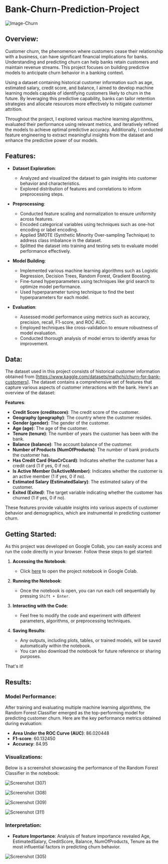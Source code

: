 # Bank-Churn-Prediction-Project
![Image-Churn](https://github.com/Gospel-py/Bank-Churn-Prediction-Project/assets/149397162/9fd8e5d0-1263-42aa-8df2-6b94b1ffb391)

## Overview:
Customer churn, the phenomenon where customers cease their relationship with a business, can have significant financial implications for banks. Understanding and predicting churn can help banks retain customers and maintain revenue streams. This project focuses on building predictive models to anticipate churn behavior in a banking context.

Using a dataset containing historical customer information such as age, estimated salary, credit score, and balance, I aimed to develop machine learning models capable of identifying customers likely to churn in the future. By leveraging this predictive capability, banks can tailor retention strategies and allocate resources more effectively to mitigate customer attrition.

Throughout the project, I explored various machine learning algorithms, evaluated their performance using relevant metrics, and iteratively refined the models to achieve optimal predictive accuracy. Additionally, I conducted feature engineering to extract meaningful insights from the dataset and enhance the predictive power of our models.


## Features:

- **Dataset Exploration**: 
  - Analyzed and visualized the dataset to gain insights into customer behavior and characteristics.
  - Explored distribution of features and correlations to inform preprocessing steps.

- **Preprocessing**:
  - Conducted feature scaling and normalization to ensure uniformity across features.
  - Encoded categorical variables using techniques such as one-hot encoding or label encoding.
  - Applied SMOTE (Synthetic Minority Over-sampling Technique) to address class imbalance in the dataset.
  - Splitted the dataset into training and testing sets to evaluate model performance effectively.

- **Model Building**:
  - Implemented various machine learning algorithms such as Logistic Regression, Decision Trees, Random Forest, Gradient Boosting.
  - Fine-tuned hyperparameters using techniques like grid search to optimize model performance.
  - Used hyperparameter tuning technique to find the best hyperparameters for each model.

- **Evaluation**:
  - Assessed model performance using metrics such as accuracy, precision, recall, F1-score, and ROC AUC.
  - Employed techniques like cross-validation to ensure robustness of model evaluation.
  - Conducted thorough analysis of model errors to identify areas for improvement.
 
## Data:

The dataset used in this project consists of historical customer information obtained from [https://www.kaggle.com/datasets/mathchi/churn-for-bank-customers]. The dataset contains a comprehensive set of features that capture various aspects of customer interactions with the bank. Here's an overview of the dataset:

**Features**:
- **Credit Score (creditscore)**: The credit score of the customer.
- **Geography (geography)**: The country where the customer resides.
- **Gender (gender)**: The gender of the customer.
- **Age (age)**: The age of the customer.
- **Tenure (tenure)**: The number of years the customer has been with the bank.
- **Balance (balance)**: The account balance of the customer.
- **Number of Products (NumOfProducts)**: The number of bank products the customer has.
- **Has Credit Card (HasCrCcard)**: Indicates whether the customer has a credit card (1 if yes, 0 if no).
- **Is Active Member (IsActiveMember)**: Indicates whether the customer is an active member (1 if yes, 0 if no).
- **Estimated Salary (EstimatedSalary)**: The estimated salary of the customer.
- **Exited (Exited)**: The target variable indicating whether the customer has churned (1 if yes, 0 if no).

These features provide valuable insights into various aspects of customer behavior and demographics, which are instrumental in predicting customer churn.


## Getting Started:

As this project was developed on Google Collab, you can easily access and run the code directly in your browser. Follow these steps to get started:

1. **Accessing the Notebook**:
   - Click [here](https://colab.research.google.com/drive/1MFM7t-9BGTflstVqMnih6bWhU8BHbxLn?usp=sharing) to open the project notebook in Google Colab.

2. **Running the Notebook**:
   - Once the notebook is open, you can run each cell sequentially by pressing `Shift + Enter`.

3. **Interacting with the Code**:
   - Feel free to modify the code and experiment with different parameters, algorithms, or preprocessing techniques.

4. **Saving Results**:
   - Any outputs, including plots, tables, or trained models, will be saved automatically within the notebook.
   - You can also download the notebook for future reference or sharing purposes.

That's it! 

## Results:

### Model Performance:

After training and evaluating multiple machine learning algorithms, the Random Forest Classifier emerged as the top-performing model for predicting customer churn. Here are the key performance metrics obtained during evaluation:

- **Area Under the ROC Curve (AUC)**: 86.020448
- **F1-score**: 60.132450
- **Accuracy**: 84.95

### Visualizations:

Below is a screenshot showcasing the performance of the Random Forest Classifier in the notebook:

![Screenshot (307)](https://github.com/Gospel-py/Bank-Churn-Prediction-Project/assets/149397162/7b8fb734-66da-4f1d-8a66-7f7ef9c4eee1)

![Screenshot (308)](https://github.com/Gospel-py/Bank-Churn-Prediction-Project/assets/149397162/5325aa4b-70da-47cc-bfbf-b7f5b47d34ae)

![Screenshot (309)](https://github.com/Gospel-py/Bank-Churn-Prediction-Project/assets/149397162/396af1a2-e8f8-4b11-80f9-5604562039e1)

![Screenshot (311)](https://github.com/Gospel-py/Bank-Churn-Prediction-Project/assets/149397162/2803f433-37f8-429b-af43-060b632b088b)


### Interpretation:

- **Feature Importance**: Analysis of feature importance revealed Age, EstimatedSalary, CreditScore, Balance, NumOfProducts, Tenure as the most influential factors in predicting churn behavior.
 
![Screenshot (305)](https://github.com/Gospel-py/Bank-Churn-Prediction-Project/assets/149397162/cdf79cda-efe9-4b83-baaa-3279c6b5e764)



